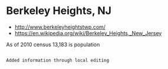# Berkeley Heights, NJ
* http://www.berkeleyheightstwp.com/
* https://en.wikipedia.org/wiki/Berkeley_Heights,_New_Jersey

As of 2010 census 13,183 is population

~~~This will be removed~~~

Added information through local editing

